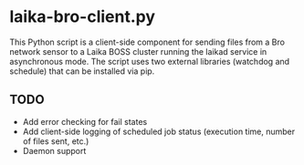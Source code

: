 laika-bro-client.py
================
This Python script is a client-side component for sending files from a Bro network sensor to a Laika BOSS cluster running the laikad service in asynchronous mode. The script uses two external libraries (watchdog and schedule) that can be installed via pip. 

TODO
---

* Add error checking for fail states
* Add client-side logging of scheduled job status (execution time, number of files sent, etc.)
* Daemon support
